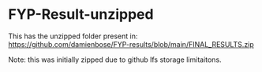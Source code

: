 # FYP-Result-unzipped

This has the unzipped folder present in: https://github.com/damienbose/FYP-results/blob/main/FINAL_RESULTS.zip

Note: this was initially zipped due to github lfs storage limitaitons. 
